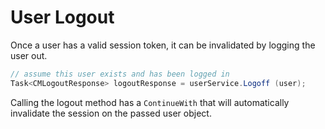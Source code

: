 # User Logout
Once a user has a valid session token, it can be invalidated by logging the user out.

```csharp
// assume this user exists and has been logged in
Task<CMLogoutResponse> logoutResponse = userService.Logoff (user);
```
Calling the logout method has a `ContinueWith` that will automatically invalidate the session on the passed user object. 